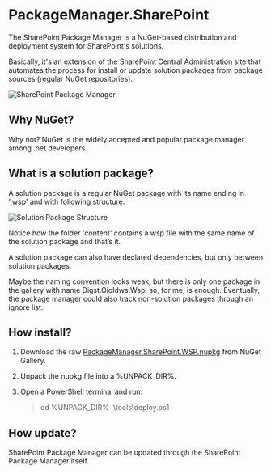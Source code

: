 # PackageManager.SharePoint

The SharePoint Package Manager is a NuGet-based distribution and deployment system for SharePoint's solutions.

Basically, it's an extension of the SharePoint Central Administration site that automates the process for install or update solution packages from package sources (regular NuGet repositories).

![SharePoint Package Manager](http://4.bp.blogspot.com/-oIucFUIhgdU/VqubL5JbmtI/AAAAAAAAAlk/-_0Tks4O_UE/s1600/2016-01-29_120155.png)

## Why NuGet?

Why not? NuGet is the widely accepted and popular package manager among .net developers.

## What is a solution package?

A solution package is a regular NuGet package with its name ending in '.wsp' and with following structure:

![Solution Package Structure](http://2.bp.blogspot.com/-1aLHisqszN0/VqvSJ5BFjeI/AAAAAAAAAmc/jrSXWSHdduU/s1600/2016-01-29_155531.png)

Notice how the folder 'content' contains a wsp file with the same name of the solution package and that’s it.

A solution package can also have declared dependencies, but only between solution packages.

Maybe the naming convention looks weak, but there is only one package in the gallery with name Digst.OioIdws.Wsp, so, for me, is enough. Eventually, the package manager could also track non-solution packages through an ignore list.

## How install?

1) Download the raw [PackageManager.SharePoint.WSP.nupkg](https://www.nuget.org/packages/PackageManager.SharePoint.WSP) from NuGet Gallery.

2) Unpack the nupkg file into a %UNPACK_DIR%.

3) Open a PowerShell terminal and run:

	> cd %UNPACK_DIR%
	> .\tools\deploy.ps1

## How update?	

SharePoint Package Manager can be updated through the  SharePoint Package Manager itself.